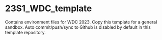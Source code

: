 # 23S1_WDC_template

Contains environment files for WDC 2023. Copy this template for a general sandbox.
Auto commit/push/sync to Github is disabled by default in this template repository.
